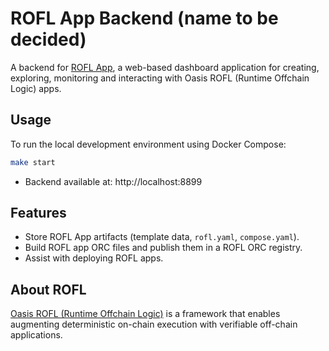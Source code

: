 # ROFL App Backend (name to be decided)

A backend for [ROFL App], a web-based dashboard application for creating,
exploring, monitoring and interacting with Oasis ROFL (Runtime Offchain Logic)
apps.

## Usage

To run the local development environment using Docker Compose:

```bash
make start
```

- Backend available at: http://localhost:8899

## Features

- Store ROFL App artifacts (template data, `rofl.yaml`, `compose.yaml`).
- Build ROFL app ORC files and publish them in a ROFL ORC registry.
- Assist with deploying ROFL apps.

## About ROFL

[Oasis ROFL (Runtime Offchain Logic)] is a framework that enables augmenting
deterministic on-chain execution with verifiable off-chain applications.

[ROFL App]: https://github.com/oasisprotocol/rofl-app/
[Oasis ROFL (Runtime Offchain Logic)]: https://docs.oasis.io/build/rofl/
